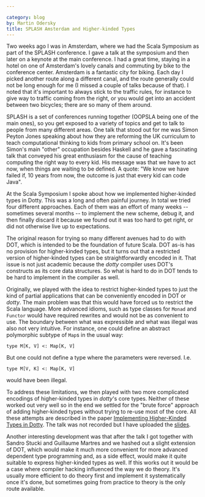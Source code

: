 ```yaml
---

category: blog
by: Martin Odersky
title: SPLASH Amsterdam and Higher-kinded Types
---
```


Two weeks ago I was in Amsterdam, where we had the Scala Symposium as
part of the SPLASH conference. I gave a talk at the symposium and then
later on a keynote at the main conference. I had a great time, staying
in a hotel on one of Amsterdam's lovely canals and commuting by bike
to the conference center. Amsterdam is a fantastic city for
biking. Each day I picked another route along a different canal, and
the route generally could not be long enough for me (I missed a couple
of talks because of that). I noted that it's important to always stick
to the traffic rules, for instance to give way to traffic coming from
the right, or you would get into an accident between two bicycles;
there are so many of them around.

SPLASH is a set of conferences running together (OOPSLA being one of
the main ones), so you get exposed to a variety of topics and get to
talk to people from many different areas. One talk that stood out for
me was Simon Peyton Jones speaking about how they are reforming the UK
curriculum to teach computational thinking to kids from primary school
on. It's been Simon's main "other" occupation besides Haskell and he
gave a fascinating talk that conveyed his great enthusiasm for the
cause of teaching computing the right way to every kid. His message
was that we have to act now, when things are waiting to be defined. A
quote: "We know we have failed if, 10 years from now, the outcome is
just that every kid can code Java".

At the Scala Symposium I spoke about how we implemented
higher-kinded types in Dotty. This was a long and often painful
journey. In total we tried four different approaches. Each of them was
an effort of many weeks -- sometimes several months -- to implement
the new scheme, debug it, and then finally discard it because we found
out it was too hard to get right, or did not otherwise live up to
expectations.

The original reason for trying so many different avenues had to do
with DOT, which is intended to be the foundation of future Scala. DOT
as-is has no provision for higher-kinded types, but it turns out
that a restricted version of higher-kinded types can be
straightforwardly encoded in it.  That issue is not just academic
because the _dotty_ compiler uses DOT's constructs as its core data
structures. So what is hard to do in DOT tends to be hard to implement in
the compiler as well.

Originally, we played with the idea to restrict higher-kinded types to
just the kind of partial applications that can be conveniently
encoded in DOT or _dotty_. The main problem was that this would have
forced us to restrict the Scala language. More advanced idioms, such
as type classes for `Monad` and `Functor` would have required rewrites
and would not be as convenient to use. The boundary between what was
expressible and what was illegal was also not very intuitive. For instance,
one could define an abstract polymorphic subtype of `Map`s in the usual way:

    type M[K, V] <: Map[K, V]

But one could not define a type where the parameters were reversed. I.e.

    type M[V, K] <: Map[K, V]

would have been illegal.

To address these limitations, we then played with two more complicated
encodings of higher-kinded types in _dotty_'s core types. Neither of
these worked out very well so in the end we settled for the "brute
force" approach of adding higher-kinded types without trying to re-use
most of the core. All these attempts are described in the paper
[Implementing Higher-Kinded Types in
Dotty](https://infoscience.epfl.ch/record/222780/files/p51-odersky.pdf).
The talk was not recorded but I have uploaded the
[slides](https://www.slideshare.net/Odersky/implementing-higherkinded-types-in-dotty).

Another interesting development was that after the talk I got together
with Sandro Stucki and Guillaume Martres and we hashed out a slight
extension of DOT, which would make it much more convenient for more
advanced dependent type programming and, as a side effect, would make
it quite suitable to express higher-kinded types as well. If this
works out it would be a case where compiler hacking influenced the way
we do theory. It's usually more efficient to do theory first and
implement it systematically once it's done, but sometimes going from
practice to theory is the only route available.
